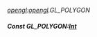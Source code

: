 _[opengl](../../modules/opengl/opengl-module.md):[opengl](../../modules/opengl/opengl-module.md).GL\_POLYGON_
##### Const GL\_POLYGON:[Int](../../modules/wonkey/wonkey-types-int.md)

